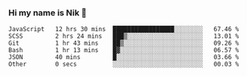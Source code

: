 ### Hi my name is Nik 👋

<!--
**NikDoe/NikDoe** is a ✨ _special_ ✨ repository because its `README.md` (this file) appears on your GitHub profile.

Here are some ideas to get you started:

- 🔭 I’m currently working on ...
- 🌱 I’m currently learning ...
- 👯 I’m looking to collaborate on ...
- 🤔 I’m looking for help with ...
- 💬 Ask me about ...
- 📫 How to reach me: ...
- 😄 Pronouns: ...
- ⚡ Fun fact: ...
-->

<!--START_SECTION:waka-->

```text
JavaScript   12 hrs 30 mins  █████████████████░░░░░░░░   67.46 %
SCSS         2 hrs 24 mins   ███▒░░░░░░░░░░░░░░░░░░░░░   13.01 %
Git          1 hr 43 mins    ██▒░░░░░░░░░░░░░░░░░░░░░░   09.26 %
Bash         1 hr 13 mins    █▓░░░░░░░░░░░░░░░░░░░░░░░   06.57 %
JSON         40 mins         █░░░░░░░░░░░░░░░░░░░░░░░░   03.66 %
Other        0 secs          ░░░░░░░░░░░░░░░░░░░░░░░░░   00.03 %
```

<!--END_SECTION:waka-->
